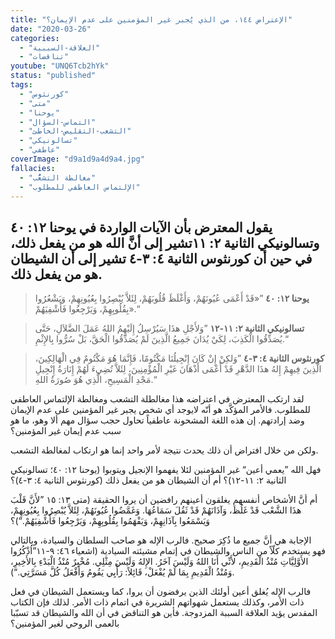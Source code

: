 ```yaml
---
title: "الإعتراض ١٤٤، من الذي يُجبر غير المؤمنين على عدم الإيمان؟"
date: "2020-03-26"
categories:
  - "العلاقة-السببية"
  - "تناقضات"
youtube: "UNQ6Tcb2hYk"
status: "published"
tags:
  - "كورنثوس"
  - "متى"
  - "يوحنا"
  - "التماس-السؤال"
  - "التشعب-التقليص-الخاطئ"
  - "تسالونيكي"
  - "عاطفي"
coverImage: "d9a1d9a4d9a4.jpg"
fallacies:
  - "مغالطة التشعُّب"
  - "الإلتماس العاطفي للمطلوب"
---
```


## **يقول المعترض بأن الآيات الواردة في يوحنا ١٢: ٤٠ وتسالونيكي الثانية ٢: ١١تشير إلى أنَّ الله هو من يفعل ذلك، في حين أن كورنثوس الثانية ٤: ٣-٤ تشير إلى أن الشيطان هو من يفعل ذلك.**

> **يوحنا ١٢: ٤٠** ”«قَدْ أَعْمَى عُيُونَهُمْ، وَأَغْلَظَ قُلُوبَهُمْ، لِئَلاَّ يُبْصِرُوا بِعُيُونِهِمْ، وَيَشْعُرُوا بِقُلُوبِهِمْ، وَيَرْجِعُوا فَأَشْفِيَهُمْ».“

> **تسالونيكي الثانية ٢: ١١-١٢** ”وَلأَجْلِ هذَا سَيُرْسِلُ إِلَيْهِمُ اللهُ عَمَلَ الضَّلاَلِ، حَتَّى يُصَدِّقُوا الْكَذِبَ، لِكَيْ يُدَانَ جَمِيعُ الَّذِينَ لَمْ يُصَدِّقُوا الْحَقَّ، بَلْ سُرُّوا بِالإِثْمِ.“

> **كورنثوس الثانية ٤: ٣-٤** ”وَلكِنْ إِنْ كَانَ إِنْجِيلُنَا مَكْتُومًا، فَإِنَّمَا هُوَ مَكْتُومٌ فِي الْهَالِكِينَ، الَّذِينَ فِيهِمْ إِلهُ هذَا الدَّهْرِ قَدْ أَعْمَى أَذْهَانَ غَيْرِ الْمُؤْمِنِينَ، لِئَلاَّ تُضِيءَ لَهُمْ إِنَارَةُ إِنْجِيلِ مَجْدِ الْمَسِيحِ، الَّذِي هُوَ صُورَةُ اللهِ.“

لقد ارتكب المعترض في اعتراضه هذا مغالطلة التشعب ومغالطة الإلتماس العاطفي للمطلوب. فالأمر المؤكَّد هو أنّه لايوجد أي شخص يجبر غير المؤمنين على عدم الإيمان وضد إرادتهم. إن هذه اللغة المشحونة عاطفياً تحاول حجب سؤال مهم ألا وهو، ما هو سبب عدم إيمان غير المؤمنين؟

ولكن من خلال افتراض أن ذلك يحدث نتيجة لأمر واحد إنما هو ارتكاب لمغالطة التشعب.

فهل الله ”يعمي أعين“ غير المؤمنين لئلا يفهموا الإنجيل ويتوبوا (يوحنا ١٢: ٤٠؛ تسالونيكي الثانية ٢: ١١-١٢)؟ أم أن الشيطان هو من يفعل ذلك (كورنثوس الثانية ٤: ٣-٤)؟

أم أنَّ الأشخاص أنفسهم يغلقون أعينهم رافضين أن يروا الحقيقة (متى ١٣: ١٥ ”لأَنَّ قَلْبَ هذَا الشَّعْب قَدْ غَلُظَ، وَآذَانَهُمْ قَدْ ثَقُلَ سَمَاعُهَا. وَغَمَّضُوا عُيُونَهُمْ، لِئَلاَّ يُبْصِرُوا بِعُيُونِهِمْ، وَيَسْمَعُوا بِآذَانِهِمْ، وَيَفْهَمُوا بِقُلُوبِهِمْ، وَيَرْجِعُوا فَأَشْفِيَهُمْ.“)؟

الإجابة هي أنَّ جميع ما ذُكِرَ صحيح. فالرب الإله هو صاحب السلطان والسيادة، وبالتالي فهو يستخدم كلّاً من الناس والشيطان في إتمام مشيئته السيادية (اشعياء ٤٦: ٩-١١”اُذْكُرُوا الأَوَّلِيَّاتِ مُنْذُ الْقَدِيمِ، لأَنِّي أَنَا اللهُ وَلَيْسَ آخَرُ. الإِلهُ وَلَيْسَ مِثْلِي. مُخْبِرٌ مُنْذُ الْبَدْءِ بِالأَخِيرِ، وَمُنْذُ الْقَدِيمِ بِمَا لَمْ يُفْعَلْ، قَائِلاً: رَأْيِي يَقُومُ وَأَفْعَلُ كُلَّ مَسَرَّتِي.“).

فالرب الإله يُغلق أعين أولئك الذين يرفضون أن يروا، كما ويستعمل الشيطان في فعل ذات الأمر، وكذلك يستعمل شهواتهم الشريرة في اتمام ذات الأمر. لذلك فإن الكتاب المقدس يؤيد العلاقة السببة المزدوجة. فأين هو التناقض في أن الله والشيطان قد تسبّبا بالعمى الروحي لغير المؤمنين؟
